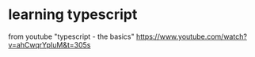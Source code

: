 # learning typescript

from youtube "typescript - the basics"
https://www.youtube.com/watch?v=ahCwqrYpIuM&t=305s
